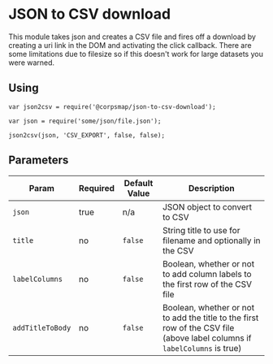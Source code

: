 # JSON to CSV download

This module takes json and creates a CSV file and fires off a download by creating a uri link in the DOM and activating the click callback.  There are some limitations due to filesize so if this doesn't work for large datasets you were warned.

## Using

```
var json2csv = require('@corpsmap/json-to-csv-download');

var json = require('some/json/file.json');

json2csv(json, 'CSV_EXPORT', false, false);

```

## Parameters

Param | Required | Default Value | Description
------------ | ------------- | ------------ | -------------
`json` | true | n/a | JSON object to convert to CSV
`title` | no | `false` | String title to use for filename and optionally in the CSV
`labelColumns` | no | `false` | Boolean, whether or not to add column labels to the first row of the CSV file
`addTitleToBody` | no | `false` | Boolean, whether or not to add the title to the first row of the CSV file (above label columns if `labelColumns` is true)
